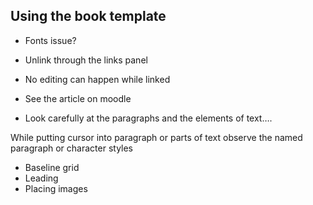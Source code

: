 ## Using the book template

- Fonts issue?
- Unlink through the links panel
- No editing can happen while linked
- See the article on moodle

- Look carefully at the paragraphs and the elements of text….

While putting cursor into paragraph or parts of text observe the named paragraph or character styles

- Baseline grid
- Leading
- Placing images